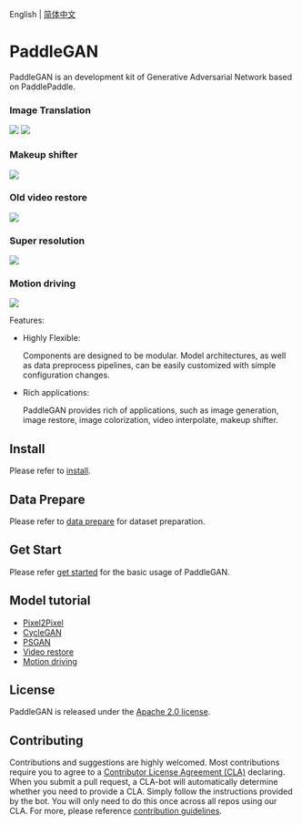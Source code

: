 English | [简体中文](./README.md)

# PaddleGAN

PaddleGAN is an development kit of Generative Adversarial Network based on PaddlePaddle.

### Image Translation
![](./docs/en_US/imgs/A2B.png)
![](./docs/en_US/imgs/B2A.png)

### Makeup shifter
![](./docs/en_US/imgs/makeup_shifter.png)

### Old video restore
![](./docs/en_US/imgs/color_sr_peking.gif)

### Super resolution

![](./docs/en_US/imgs/sr_demo.png)

### Motion driving
![](./docs/en_US/imgs/first_order.gif)

Features:

- Highly Flexible:

  Components are designed to be modular. Model architectures, as well as data
preprocess pipelines, can be easily customized with simple configuration
changes.

- Rich applications:

  PaddleGAN provides rich of applications, such as image generation, image restore, image colorization, video interpolate, makeup shifter.

## Install

Please refer to [install](./docs/en_US/install.md).

## Data Prepare
Please refer to [data prepare](./docs/en_US/data_prepare.md) for dataset preparation.

## Get Start
Please refer [get started](./docs/en_US/get_started.md) for the basic usage of PaddleGAN.

## Model tutorial
* [Pixel2Pixel](./docs/en_US/tutorials/pix2pix_cyclegan.md)
* [CycleGAN](./docs/en_US/tutorials/pix2pix_cyclegan.md)
* [PSGAN](./docs/en_US/tutorials/psgan.md)
* [Video restore](./docs/zh_CN/tutorails/video_restore.md)
* [Motion driving](./docs/en_US/tutorials/motion_driving.md)

## License
PaddleGAN is released under the [Apache 2.0 license](LICENSE).

## Contributing

Contributions and suggestions are highly welcomed. Most contributions require you to agree to a [Contributor License Agreement (CLA)](https://cla-assistant.io/PaddlePaddle/PaddleGAN) declaring.
When you submit a pull request, a CLA-bot will automatically determine whether you need to provide a CLA. Simply follow the instructions provided by the bot. You will only need to do this once across all repos using our CLA.
For more, please reference [contribution guidelines](docs/en_US/contribute.md).
